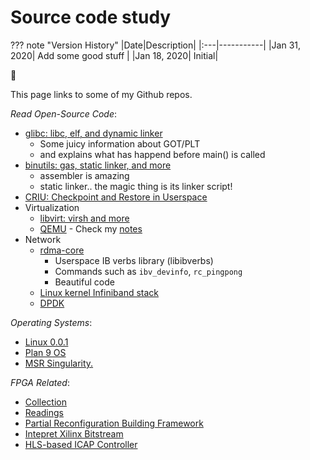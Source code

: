 # Source code study

??? note "Version History"
	|Date|Description|
	|:---|-----------|
	|Jan 31, 2020| Add some good stuff |
	|Jan 18, 2020| Initial|

:whale2:

This page links to some of my Github repos.

*Read Open-Source Code*:

- [glibc: libc, elf, and dynamic linker](https://github.com/lastweek/source-glibc)
	- Some juicy information about GOT/PLT
	- and explains what has happend before main() is called
- [binutils: gas, static linker, and more](https://github.com/lastweek/source-binutils)
	- assembler is amazing
	- static linker.. the magic thing is its linker script!
- [CRIU: Checkpoint and Restore in Userspace](https://github.com/lastweek/source-criu)
- Virtualization
	- [libvirt: virsh and more](https://github.com/lastweek/source-libvirt)
	- [QEMU](https://github.com/lastweek/source-qemu)
        	- Check my [notes](http://lastweek.io/notes/virt/)
- Network
	- [rdma-core](https://github.com/lastweek/source-rdma-core)
		- Userspace IB verbs library (libibverbs)
		- Commands such as `ibv_devinfo`, `rc_pingpong`
		- Beautiful code
	- [Linux kernel Infiniband stack]()
	- [DPDK](https://github.com/lastweek/source-dpdk)

*Operating Systems*:

- [Linux 0.0.1](https://github.com/lastweek/linux-0.01)
- [Plan 9 OS](https://github.com/lastweek/source-plan9)
- [MSR Singularity.](https://github.com/lastweek/source-singularity)

*FPGA Related*:

- [Collection](https://github.com/lastweek/fpga_vivado_scripts)
- [Readings](https://github.com/lastweek/fpga_readings)
- [Partial Reconfiguration Building Framework](https://github.com/lastweek/fpga_pr_scripts)
- [Intepret Xilinx Bitstream](https://github.com/lastweek/fpga_interpret_bitstream)
- [HLS-based ICAP Controller](https://github.com/lastweek/fpga_icap_hls/)
